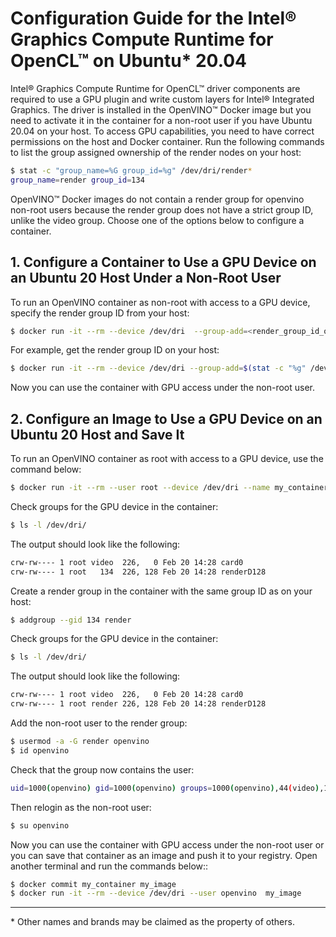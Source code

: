 # Configuration Guide for the Intel® Graphics Compute Runtime for OpenCL™ on Ubuntu* 20.04

Intel® Graphics Compute Runtime for OpenCL™ driver components are required to use a GPU plugin and write custom layers for Intel® Integrated Graphics. 
The driver is installed in the OpenVINO™ Docker image but you need to activate it in the container for a non-root user if you have Ubuntu 20.04 on your host.
To access GPU capabilities, you need to have correct permissions on the host and Docker container. 
Run the following commands to list the group assigned ownership of the render nodes on your host:
```bash
$ stat -c "group_name=%G group_id=%g" /dev/dri/render*
group_name=render group_id=134
```
OpenVINO™ Docker images do not contain a render group for openvino non-root users because the render group does not have a strict group ID, unlike the video group. 
Choose one of the options below to configure a container.


## 1. Configure a Container to Use a GPU Device on an Ubuntu 20 Host Under a Non-Root User

To run an OpenVINO container as non-root with access to a GPU device, specify the render group ID from your host:
```bash
$ docker run -it --rm --device /dev/dri  --group-add=<render_group_id_on_host> <image_name> 
```
For example, get the render group ID on your host:
```bash
$ docker run -it --rm --device /dev/dri --group-add=$(stat -c "%g" /dev/dri/render*) <image_name> 
```
Now you can use the container with GPU access under the non-root user.

## 2. Configure an Image to Use a GPU Device on an Ubuntu 20 Host and Save It

To run an OpenVINO container as root with access to a GPU device, use the command below: 
```bash
$ docker run -it --rm --user root --device /dev/dri --name my_container <image_name>
```
Check groups for the GPU device in the container:
```bash
$ ls -l /dev/dri/
```
The output should look like the following:
```bash
crw-rw---- 1 root video  226,   0 Feb 20 14:28 card0
crw-rw---- 1 root   134  226, 128 Feb 20 14:28 renderD128
```
Create a render group in the container with the same group ID as on your host: 
```bash
$ addgroup --gid 134 render
```
Check groups for the GPU device in the container:
```bash
$ ls -l /dev/dri/
```
The output should look like the following:
```bash
crw-rw---- 1 root video  226,   0 Feb 20 14:28 card0
crw-rw---- 1 root render 226, 128 Feb 20 14:28 renderD128
```
Add the non-root user to the render group:
```bash
$ usermod -a -G render openvino
$ id openvino
```
Check that the group now contains the user:
```bash
uid=1000(openvino) gid=1000(openvino) groups=1000(openvino),44(video),100(users),134(render)
```
Then relogin as the non-root user:
```bash
$ su openvino
```
Now you can use the container with GPU access under the non-root user or you can save that container as an image and push it to your registry. 
Open another terminal and run the commands below::
```bash
$ docker commit my_container my_image
$ docker run -it --rm --device /dev/dri --user openvino  my_image
```

---
\* Other names and brands may be claimed as the property of others.
